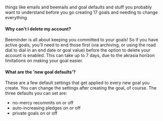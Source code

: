 things like emails and beemails and goal defaults and stuff you probably want to understand before you go creating 17 goals and needing to change everything

#### Why can't I delete my account?
Beeminder is all about keeping you committed to your goals!  So if you have active goals, you'll need to end those first (via archiving, or using the road dial to dial in an end date or goal value) before the option to delete your account is enabled.  This can take up to 7 days, due to the akrasia horizon limitations on making your goal easier.

#### What are the 'new goal defaults'?
These are a few default settings that get applied to every new goal you create.  You can change the settings after creating the goal, of course.  The three defaults you can set are:
  - no-mercy recommits on or off
  - auto-increasing pledges on or off
  - private goals on or off
